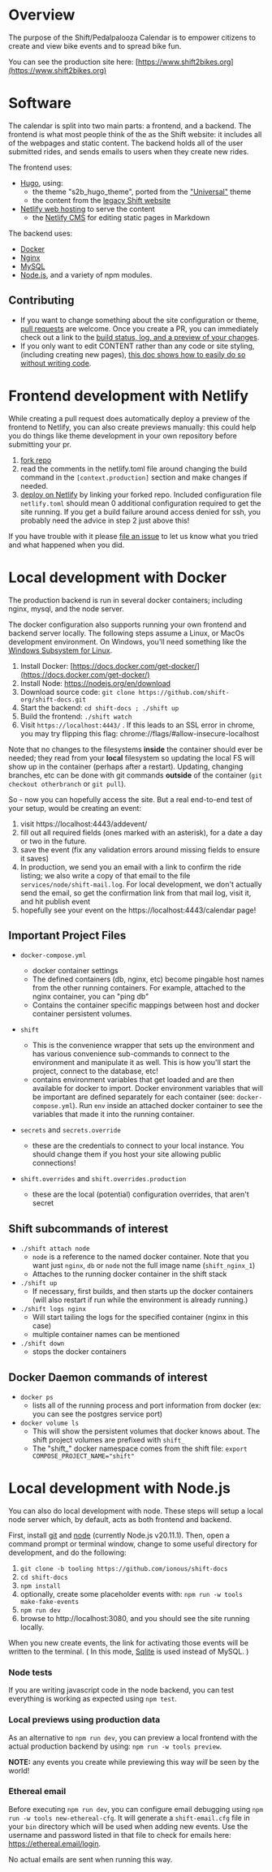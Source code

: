 # Overview

The purpose of the Shift/Pedalpalooza Calendar is to empower citizens to create and view bike events and to spread bike fun.

You can see the production site here: [https://www.shift2bikes.org](https://www.shift2bikes.org)

# Software

The calendar is split into two main parts: a frontend, and a backend. The frontend is what most people think of the as the Shift website: it includes all of the webpages and static content. The backend holds all of the user submitted rides, and sends emails to users when they create new rides.

The frontend uses:

- [Hugo](https://gohugo.io), using:
  - the theme "s2b_hugo_theme", ported from the ["Universal"](https://themes.gohugo.io/hugo-universal-theme/) theme
  - the content from the [legacy Shift website](https://old.shift2bikes.org)
- [Netlify web hosting](https://www.netlify.com) to serve the content
  - the [Netlify CMS](https://www.netlifycms.org) for editing static pages in Markdown

The backend uses:
- [Docker](https://www.docker.com/)
- [Nginx](https://nginx.org/en/)
- [MySQL](https://www.mysql.com/)
- [Node.js](https://www.nodejs.org/), and a variety of npm modules.

## Contributing

- If you want to change something about the site configuration or theme, [pull requests](https://help.github.com/articles/creating-a-pull-request/) are welcome.  Once you create a PR, you can immediately check out a link to the [build status, log, and a preview of your changes](https://app.netlify.com/sites/shift-docs/deploys).
- If you only want to edit CONTENT rather than any code or site styling, (including creating new pages), [this doc shows how to easily do so without writing code](/docs/UPDATING.md).

# Frontend development with Netlify

While creating a pull request does automatically deploy a preview of the frontend to Netlify, you can also create previews manually: this could help you do things like theme development in your own repository before submitting your pr.

1. [fork repo](https://help.github.com/articles/fork-a-repo/)
2. read the comments in the netlify.toml file around changing the build command in the `[context.production]` section and make changes if needed.
2. [deploy on Netlify](https://app.netlify.com/start) by linking your forked repo.  Included configuration file `netlify.toml` should mean 0 additional configuration required to get the site running.  If you get a build failure around access denied for ssh, you probably need the advice in step 2 just above this!

If you have trouble with it please [file an issue](https://github.com/shift-org/shift-docs/issues/new) to let us know what you tried and what happened when you did.

# Local development with Docker

The production backend is run in several docker containers; including nginx, mysql, and the node server.

The docker configuration also supports running your own frontend and backend server locally. The following steps assume a Linux, or MacOs development environment. On Windows, you'll need something like the [Windows Subsystem for Linux](https://learn.microsoft.com/en-us/windows/wsl/install).

1. Install Docker: [https://docs.docker.com/get-docker/](https://docs.docker.com/get-docker/)
1. Install Node: https://nodejs.org/en/download
2. Download source code: `git clone https://github.com/shift-org/shift-docs.git`
3. Start the backend: `cd shift-docs ; ./shift up`
4. Build the frontend: `./shift watch`
5. Visit `https://localhost:4443/` . If this leads to an SSL error in chrome, you may try flipping this flag:  chrome://flags/#allow-insecure-localhost

Note that no changes to the filesystems **inside** the container should ever be needed;  they read from your **local** filesystem so updating the local FS will show up in the container (perhaps after a restart).  Updating, changing branches, etc can be done with git commands **outside** of the container (`git checkout otherbranch` or `git pull`).

So - now you can hopefully access the site.  But a real end-to-end test of your setup, would be creating an event:

1. visit https://localhost:4443/addevent/
2. fill out all required fields (ones marked with an asterisk), for a date a day or two in the future.
3. save the event (fix any validation errors around missing fields to ensure it saves)
4. In production, we send you an email with a link to confirm the ride listing; we also write a copy of that email to the file `services/node/shift-mail.log`. For local development, we don't actually send the email, so get the confirmation link from that mail log, visit it, and hit publish event
5. hopefully see your event on the https://localhost:4443/calendar page!

## Important Project Files

* `docker-compose.yml`
  * docker container settings
  * The defined containers (db, nginx, etc) become pingable host names from the other running containers.  For example, attached to the nginx container, you can "ping db"
  * Contains the container specific mappings between host and docker container persistent volumes.

* `shift`
  * This is the convenience wrapper that sets up the environment and has various convenience sub-commands to connect to the environment and manipulate it as well.  This is how you'll start the project, connect to the database, etc!
  * contains environment variables that get loaded and are then available for docker to import.  Docker environment variables that will be important are defined separately for each container (see: `docker-compose.yml`).  Run `env` inside an attached docker container to see the variables that made it into the running container.

* `secrets` and `secrets.override`
  * these are the credentials to connect to your local instance.  You should change them if you host your site allowing public connections!

* `shift.overrides` and `shift.overrides.production` 
  * these are the local (potential) configuration overrides, that aren't secret 

## Shift subcommands of interest

* `./shift attach node`
  * `node` is a reference to the named docker container.  Note that you want just `nginx`, `db` or `node` not the full image name (`shift_nginx_1`)
  * Attaches to the running docker container in the shift stack
* `./shift up`
  * If necessary, first builds, and then starts up the docker containers (will also restart if run while the environment is already running.)
* `./shift logs nginx`
  * Will start tailing the logs for the specified container (nginx in this case)
  * multiple container names can be mentioned
* `./shift down`
  * stops the docker containers

## Docker Daemon commands of interest

* `docker ps`
  * lists all of the running process and port information from docker (ex: you can see the postgres service port)
* `docker volume ls`
  * This will show the persistent volumes that docker knows about. The shift project volumes are prefixed with `shift_`
  * The "shift_" docker namespace comes from the shift file: `export COMPOSE_PROJECT_NAME="shift"`


# Local development with Node.js

You can also do local development with node. These steps will setup a local node server which, by default, acts as both frontend and backend. 

First, install [git](https://github.com/git-guides/install-git) and [node](https://nodejs.org/en/download) (currently Node.js v20.11.1). Then, open a command prompt or terminal window, change to some useful directory for development, and do the following:

1. `git clone -b tooling https://github.com/ionous/shift-docs`
2. `cd shift-docs`
3. `npm install`
4. optionally, create some placeholder events with: `npm run -w tools make-fake-events`
5. `npm run dev`
6. browse to http://localhost:3080, and you should see the site running locally.

When you new create events, the link for activating those events will be written to the terminal. ( In this mode, [Sqlite](https://www.sqlite.org/index.html) is used instead of MySQL. )

### Node tests

If you are writing javascript code in the node backend, you can test everything is working as expected using `npm test`.

### Local previews using production data

As an alternative to `npm run dev`, you can preview a local frontend with the actual production backend by using: `npm run -w tools preview`.  

**NOTE:** any events you create while previewing this way *will* be seen by the world!

### Ethereal email

Before executing `npm run dev`, you can configure email debugging using `npm run -w tools new-ethereal-cfg`. It will generate a `shift-email.cfg` file in your `bin` directory which will be used when adding new events. Use the username and password listed in that file to check for emails here: https://ethereal.email/login.

No actual emails are sent when running this way.